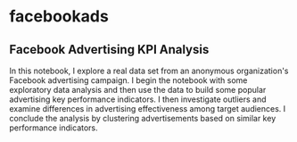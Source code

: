 # facebookads
## Facebook Advertising KPI Analysis <br>
In this notebook, I explore a real data set from an anonymous organization's Facebook advertising campaign.  I begin the notebook with some exploratory data analysis and then use the data to build some popular advertising key performance indicators.  I then investigate outliers and examine differences in advertising effectiveness among target audiences.  I conclude the analysis by clustering advertisements based on similar key performance indicators.
